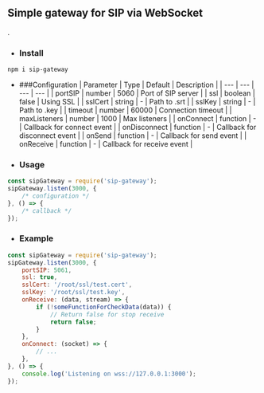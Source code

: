## Simple gateway for SIP via WebSocket
.
* ### Install

```sh
npm i sip-gateway
```

* ###Configuration
| Parameter | Type | Default | Description |
| --- | --- | --- | --- |
| portSIP | number | 5060 | Port of SIP server |
| ssl | boolean | false | Using SSL |
| sslCert | string | - | Path to .srt |
| sslKey | string | - | Path to .key |
| timeout | number | 60000 | Connection timeout |
| maxListeners | number | 1000 | Max listeners |
| onConnect | function | - | Callback for connect event |
| onDisconnect | function | - | Callback for disconnect event |
| onSend | function | - | Callback for send event |
| onReceive | function | - | Callback for receive event |

* ### Usage

```js
const sipGateway = require('sip-gateway');
sipGateway.listen(3000, {
    /* configuration */ 
}, () => {
    /* callback */
});
```

* ### Example

```js
const sipGateway = require('sip-gateway');
sipGateway.listen(3000, {
    portSIP: 5061,
    ssl: true,
    sslCert: '/root/ssl/test.cert',
    sslKey: '/root/ssl/test.key',
    onReceive: (data, stream) => {
        if (!someFunctionForCheckData(data)) {
            // Return false for stop receive
            return false;
        }       
    },
    onConnect: (socket) => {
        // ...
    },
}, () => {
    console.log('Listening on wss://127.0.0.1:3000');
});
```